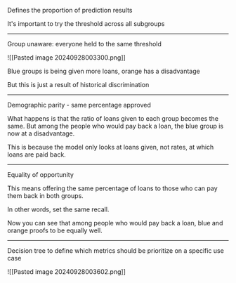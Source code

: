 
Defines the proportion of prediction results

It's important to try the threshold across all subgroups

---

Group unaware: everyone held to the same threshold

![[Pasted image 20240928003300.png]]

Blue groups is being given more loans, orange has a disadvantage

But this is just a result of historical discrimination


---

Demographic parity - same percentage approved

What happens is that the ratio of loans given to each group becomes the same.
But among the people who would pay back a loan, the blue group is now at a disadvantage.

This is because the model only looks at loans given, not rates, at which loans are paid back.

---

Equality of opportunity

This means offering the same percentage of loans to those who can pay them back in both groups.

In other words, set the same recall.

Now you can see that among people who would pay back a loan, blue and orange proofs to be equally well.

---

Decision tree to define which metrics should be prioritize on a specific use case

![[Pasted image 20240928003602.png]]